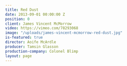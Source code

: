 ```yaml
---
title: Red Dust
date: 2013-09-01 00:00:00 Z
position: 0
client: James Vincent McMorrow
video: https://vimeo.com/78293068
image: "/uploads/james-vincent-mcmorrow-red-dust.jpg"
is-featured: true
director: Aoife McArdle
producer: Tamsin Glasson
production-company: Colonel Blimp
layout: page
---
```


